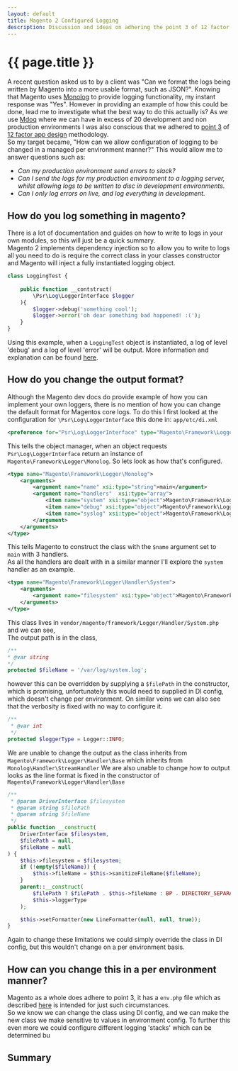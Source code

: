```yaml
---
layout: default
title: Magento 2 Configured Logging
description: Discussion and ideas on adhering the point 3 of 12 factor apo design for logging 
---
```



# {{ page.title }}

A recent question asked us to by a client was "Can we format the logs being written by Magento into a
more usable format, such as JSON?". Knowing that Magento uses [Monolog](https://packagist.org/packages/monolog/monolog) to provide logging
 functionality, my instant response was "Yes". However in providing an example of 
 how this could be done, lead me to investigate what the best way to do this actually is? As we use [Mdoq](https://www.mdoq.io) where 
 we can have in excess of 20 development and non production environments I was also conscious that we adhered to 
 [point 3](https://12factor.net/config) of [12 factor app design](https://12factor.net/) methodology.    
So my target became, "How can we allow configuration of logging to be changed in a managed per environment manner?"
 This would allow me to answer questions such as:
- *Can my production environment send errors to slack?*
- *Can I send the logs for my production environment to a logging server, 
 whilst allowing logs to be written to disc in development environments.*
 - *Can I only log errors on live, and log everything in development.*

## How do you log something in magento?
There is a lot of documentation and guides on how to write to logs in your own modules, so this 
will just be a quick summary.  
Magento 2 implements dependency injection so to allow you to write to logs all you need to do is 
require the correct class in your classes constructor and Magento will inject a fully instantiated 
logging object.
```php
class LoggingTest {
    
    public function __contstruct(
        \Psr\Log\LoggerInterface $logger
    ){
        $logger->debug('something cool');
        $logger->error('oh dear something bad happened! :(');
    }
}
```
Using this example, when a `LoggingTest` object is instantiated, a log of level 'debug' and a log 
of level 'error' will be output. More information and explanation can be found [here](https://devdocs.magento.com/guides/v2.3/config-guide/log/log-magento.html).

## How do you change the output format?
Although the Magento dev docs do provide example of how you can implement your own loggers, there 
is no mention of how you can change the default format for Magentos core logs. To do this I first looked 
at the configuration for `\Psr\Log\LoggerInterface` this done in: `app/etc/di.xml`  
```xml
<preference for="Psr\Log\LoggerInterface" type="Magento\Framework\Logger\Monolog" />
```
This tells the object manager, when an object requests `Psr\Log\LoggerInterface` return an instance of `Magento\Framework\Logger\Monolog`. So lets look as how that's configured. 
```xml
<type name="Magento\Framework\Logger\Monolog">
    <arguments>
        <argument name="name" xsi:type="string">main</argument>
        <argument name="handlers"  xsi:type="array">
            <item name="system" xsi:type="object">Magento\Framework\Logger\Handler\System</item>
            <item name="debug" xsi:type="object">Magento\Framework\Logger\Handler\Debug</item>
            <item name="syslog" xsi:type="object">Magento\Framework\Logger\Handler\Syslog</item>
        </argument>
    </arguments>
</type>
```
This tells Magento to construct the class with the `$name` argument set to `main` with 3 handlers.  
As all the handlers are dealt with in a similar manner I'll explore the `system`  handler as an example.  
```xml
<type name="Magento\Framework\Logger\Handler\System">
    <arguments>
        <argument name="filesystem" xsi:type="object">Magento\Framework\Filesystem\Driver\File</argument>
    </arguments>
</type>
```
This class lives in `vendor/magento/framework/Logger/Handler/System.php` and we can see,  
The output path is in the class,
 ```php
/**
 * @var string
 */
protected $fileName = '/var/log/system.log';
```
 however this can be overridden by supplying a `$filePath` in the constructor, which is promising,
 unfortunately this would need to supplied in DI config, which doesn't change per environment.
On similar veins we can also see that the verbosity is fixed with no way to configure it.
```php
/**
 * @var int
 */
protected $loggerType = Logger::INFO;
```
We are unable to change the output as the class inherits from `Magento\Framework\Logger\Handler\Base`
which inherits from `Monolog\Handler\StreamHandler` 
We are also unable to change how to output looks as the line format is fixed in the constructor of `Magento\Framework\Logger\Handler\Base`
```php
/**
 * @param DriverInterface $filesystem
 * @param string $filePath
 * @param string $fileName
 */
public function __construct(
    DriverInterface $filesystem,
    $filePath = null,
    $fileName = null
) {
    $this->filesystem = $filesystem;
    if (!empty($fileName)) {
        $this->fileName = $this->sanitizeFileName($fileName);
    }
    parent::__construct(
        $filePath ? $filePath . $this->fileName : BP . DIRECTORY_SEPARATOR . $this->fileName,
        $this->loggerType
    );

    $this->setFormatter(new LineFormatter(null, null, true));
}
```
Again to change these limitations we could simply override the class in DI config, but this 
wouldn't change on a per environment basis.

## How can you change this in a per environment manner?
Magento as a whole does adhere to point 3, it has a `env.php` file which as described [here](https://devdocs.magento.com/guides/v2.3/config-guide/deployment/pipeline/#manage-the-configuration)
is intended for just such circumstances.  
So we know we can change the class using DI config, and we can make the new class we make sensitive
 to values in environment config. To further this even more we could configure different logging 'stacks' 
 which can be determined bu

## Summary